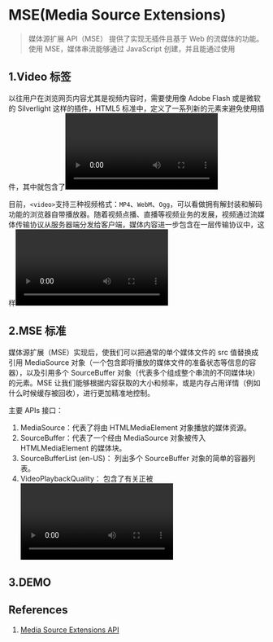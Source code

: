 # MSE(Media Source Extensions)

> 媒体源扩展 API（MSE） 提供了实现无插件且基于 Web 的流媒体的功能。使用 MSE，媒体串流能够通过 JavaScript 创建，并且能通过使用 <audio> 和 <video> 元素进行播放。

## 1.Video 标签

以往用户在浏览网页内容尤其是视频内容时，需要使用像 Adobe Flash 或是微软的 Silverlight 这样的插件，HTML5 标准中，定义了一系列新的元素来避免使用插件，其中就包含了<video>标签这一大名鼎鼎的元素。

目前，`<video>`支持三种视频格式：`MP4`、`WebM`、`Ogg`，可以看做拥有解封装和解码功能的浏览器自带播放器。随着视频点播、直播等视频业务的发展，视频通过流媒体传输协议从服务器端分发给客户端，媒体内容进一步包含在一层传输协议中，这样<video>就无法识别了。

## 2.MSE 标准

媒体源扩展（MSE）实现后，使我们可以把通常的单个媒体文件的 src 值替换成引用 MediaSource 对象（一个包含即将播放的媒体文件的准备状态等信息的容器），以及引用多个 SourceBuffer 对象（代表多个组成整个串流的不同媒体块）的元素。MSE 让我们能够根据内容获取的大小和频率，或是内存占用详情（例如什么时候缓存被回收），进行更加精准地控制。

主要 APIs 接口：

1. MediaSource：代表了将由 HTMLMediaElement 对象播放的媒体资源。
2. SourceBuffer：代表了一个经由 MediaSource 对象被传入 HTMLMediaElement 的媒体块。
3. SourceBufferList (en-US)： 列出多个 SourceBuffer 对象的简单的容器列表。
4. VideoPlaybackQuality： 包含了有关正被 <video> 元素播放的视频的质量信息，例如被丢弃或损坏的帧的数量。由 HTMLVideoElement.getVideoPlaybackQuality() (en-US) 方法返回。
   TrackDefault
   为在媒体块的初始化段（initialization segments）中没有包含类型、标签和语言信息的轨道，提供一个包含这些信息的 SourceBuffer。
   TrackDefaultList
   列出多个 TrackDefault 对象的简单的容器列表。

## 3.DEMO

## References

1. [Media Source Extensions API](https://developer.mozilla.org/zh-CN/docs/Web/API/Media_Source_Extensions_API)
